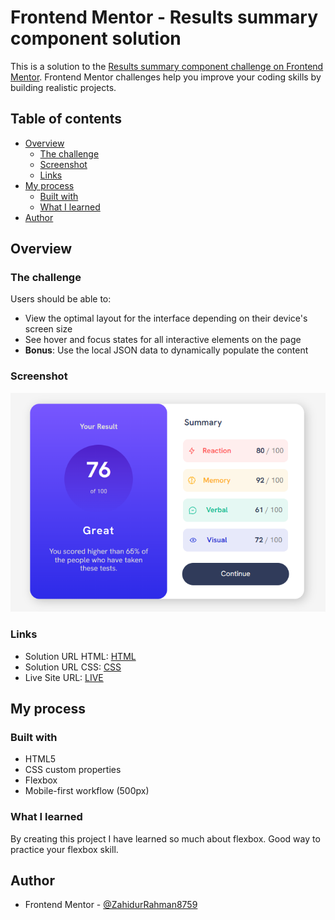 # Frontend Mentor - Results summary component solution

This is a solution to the [Results summary component challenge on Frontend Mentor](https://www.frontendmentor.io/challenges/results-summary-component-CE_K6s0maV). Frontend Mentor challenges help you improve your coding skills by building realistic projects. 

## Table of contents

- [Overview](#overview)
  - [The challenge](#the-challenge)
  - [Screenshot](#screenshot)
  - [Links](#links)
- [My process](#my-process)
  - [Built with](#built-with)
  - [What I learned](#what-i-learned)
- [Author](#author)

## Overview

### The challenge

Users should be able to:

- View the optimal layout for the interface depending on their device's screen size
- See hover and focus states for all interactive elements on the page
- **Bonus**: Use the local JSON data to dynamically populate the content

### Screenshot

![](./assets/images/Solution.png)

### Links

- Solution URL HTML: [HTML](https://github.com/ZahidurRahman8759/Results-Summary/blob/4df2dcb5edce064f288f390ccbd0e1804a2788c3/index.html)
- Solution URL CSS: [CSS](https://github.com/ZahidurRahman8759/Results-Summary/blob/4df2dcb5edce064f288f390ccbd0e1804a2788c3/style.css)
- Live Site URL: [LIVE](https://zahidurrahman8759.github.io/Results-Summary/)

## My process

### Built with

- HTML5
- CSS custom properties
- Flexbox
- Mobile-first workflow (500px)

### What I learned

By creating this project I have learned so much about flexbox. Good way to practice your flexbox skill.

## Author

- Frontend Mentor - [@ZahidurRahman8759](https://www.frontendmentor.io/profile/ZahidurRahman8759)
